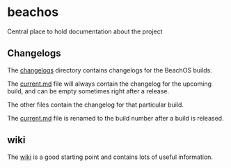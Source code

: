 # beachos

Central place to hold documentation about the project

## Changelogs

The [changelogs](https://gitlab.com/beachos/beachos/tree/master/changelogs) directory contains changelogs for the BeachOS builds.

The [current.md](https://gitlab.com/beachos/beachos/blob/master/changelogs/current.md) file will always contain the changelog for the upcoming build, and can be empty sometimes right after a release.

The other files contain the changelog for that particular build.

The [current.md](https://gitlab.com/beachos/beachos/blob/master/changelogs/current.md) file is renamed to the build number after a build is released.

## wiki

The [wiki](https://gitlab.com/beachos/beachos/wikis/home) is a good starting point and contains lots of useful information.